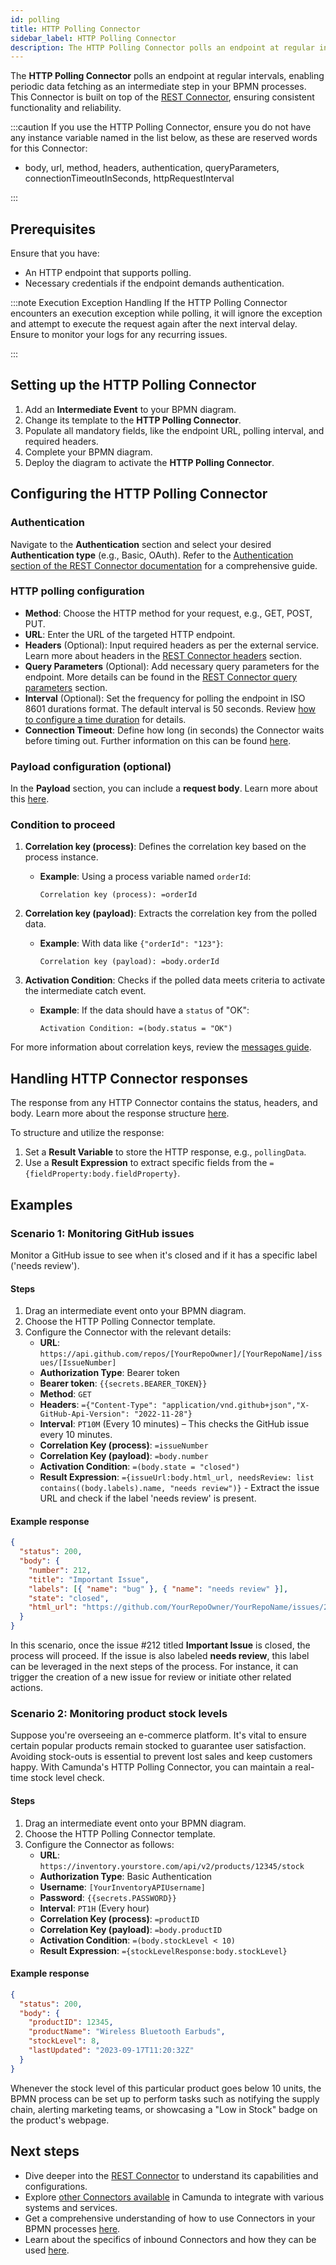 ```yaml
---
id: polling
title: HTTP Polling Connector
sidebar_label: HTTP Polling Connector
description: The HTTP Polling Connector polls an endpoint at regular intervals, enabling periodic data fetching as an intermediate step in your BPMN processes.
---
```


The **HTTP Polling Connector** polls an endpoint at regular intervals, enabling periodic data fetching as an intermediate step in your BPMN processes. This Connector is built on top of the [REST Connector](../protocol/rest.md), ensuring consistent functionality and reliability.

:::caution
If you use the HTTP Polling Connector, ensure you do not have any instance variable named in the list below, as these are reserved words for this Connector:

- body, url, method, headers, authentication, queryParameters, connectionTimeoutInSeconds, httpRequestInterval

:::

## Prerequisites

Ensure that you have:

- An HTTP endpoint that supports polling.
- Necessary credentials if the endpoint demands authentication.

:::note Execution Exception Handling
If the HTTP Polling Connector encounters an execution exception while polling, it will ignore the exception and attempt to execute the request again after the next interval delay. Ensure to monitor your logs for any recurring issues.

:::

## Setting up the HTTP Polling Connector

1. Add an **Intermediate Event** to your BPMN diagram.
2. Change its template to the **HTTP Polling Connector**.
3. Populate all mandatory fields, like the endpoint URL, polling interval, and required headers.
4. Complete your BPMN diagram.
5. Deploy the diagram to activate the **HTTP Polling Connector**.

## Configuring the HTTP Polling Connector

### Authentication

Navigate to the **Authentication** section and select your desired **Authentication type** (e.g., Basic, OAuth). Refer to the [Authentication section of the REST Connector documentation](docs/components/connectors/protocol/rest.md#authentication) for a comprehensive guide.

### HTTP polling configuration

- **Method**: Choose the HTTP method for your request, e.g., GET, POST, PUT.
- **URL**: Enter the URL of the targeted HTTP endpoint.
- **Headers** (Optional): Input required headers as per the external service. Learn more about headers in the [REST Connector headers](docs/components/connectors/protocol/rest.md#http-headers) section.
- **Query Parameters** (Optional): Add necessary query parameters for the endpoint. More details can be found in the [REST Connector query parameters](docs/components/connectors/protocol/rest.md#query-parameters) section.
- **Interval** (Optional): Set the frequency for polling the endpoint in ISO 8601 durations format. The default interval is 50 seconds. Review [how to configure a time duration](../../modeler/bpmn/timer-events/timer-events.md#time-duration) for details.
- **Connection Timeout**: Define how long (in seconds) the Connector waits before timing out. Further information on this can be found [here](docs/components/connectors/protocol/rest.md#connection-timeout).

### Payload configuration (optional)

In the **Payload** section, you can include a **request body**. Learn more about this [here](docs/components/connectors/protocol/rest.md#request-body).

### Condition to proceed

1. **Correlation key (process)**: Defines the correlation key based on the process instance.

   - **Example**: Using a process variable named `orderId`:
     ```
     Correlation key (process): =orderId
     ```

2. **Correlation key (payload)**: Extracts the correlation key from the polled data.

   - **Example**: With data like `{"orderId": "123"}`:
     ```
     Correlation key (payload): =body.orderId
     ```

3. **Activation Condition**: Checks if the polled data meets criteria to activate the intermediate catch event.
   - **Example**: If the data should have a `status` of "OK":
     ```
     Activation Condition: =(body.status = "OK")
     ```

For more information about correlation keys, review the [messages guide](../../../concepts/messages).

## Handling HTTP Connector responses

The response from any HTTP Connector contains the status, headers, and body. Learn more about the response structure [here](docs/components/connectors/protocol/rest.md#response).

To structure and utilize the response:

1. Set a **Result Variable** to store the HTTP response, e.g., `pollingData`.
2. Use a **Result Expression** to extract specific fields from the `={fieldProperty:body.fieldProperty}`.

## Examples

### Scenario 1: Monitoring GitHub issues

Monitor a GitHub issue to see when it's closed and if it has a specific label ('needs review').

#### Steps

1. Drag an intermediate event onto your BPMN diagram.
2. Choose the HTTP Polling Connector template.
3. Configure the Connector with the relevant details:
   - **URL**: `https://api.github.com/repos/[YourRepoOwner]/[YourRepoName]/issues/[IssueNumber]`
   - **Authorization Type**: Bearer token
   - **Bearer token**: `{{secrets.BEARER_TOKEN}}`
   - **Method**: `GET`
   - **Headers**: `={"Content-Type": "application/vnd.github+json","X-GitHub-Api-Version": "2022-11-28"}`
   - **Interval**: `PT10M` (Every 10 minutes) – This checks the GitHub issue every 10 minutes.
   - **Correlation Key (process)**: `=issueNumber`
   - **Correlation Key (payload)**: `=body.number`
   - **Activation Condition**: `=(body.state = "closed")`
   - **Result Expression**: `={issueUrl:body.html_url, needsReview: list contains((body.labels).name, "needs review")}` - Extract the issue URL and check if the label 'needs review' is present.

#### Example response

```json
{
  "status": 200,
  "body": {
    "number": 212,
    "title": "Important Issue",
    "labels": [{ "name": "bug" }, { "name": "needs review" }],
    "state": "closed",
    "html_url": "https://github.com/YourRepoOwner/YourRepoName/issues/212"
  }
}
```

In this scenario, once the issue #212 titled **Important Issue** is closed, the process will proceed. If the issue is also labeled **needs review**, this label can be leveraged in the next steps of the process. For instance, it can trigger the creation of a new issue for review or initiate other related actions.

### Scenario 2: Monitoring product stock levels

Suppose you're overseeing an e-commerce platform. It's vital to ensure certain popular products remain stocked to guarantee user satisfaction. Avoiding stock-outs is essential to prevent lost sales and keep customers happy. With Camunda's HTTP Polling Connector, you can maintain a real-time stock level check.

#### Steps

1. Drag an intermediate event onto your BPMN diagram.
2. Choose the HTTP Polling Connector template.
3. Configure the Connector as follows:
   - **URL**: `https://inventory.yourstore.com/api/v2/products/12345/stock`
   - **Authorization Type**: Basic Authentication
   - **Username**: `[YourInventoryAPIUsername]`
   - **Password**: `{{secrets.PASSWORD}}`
   - **Interval**: `PT1H` (Every hour)
   - **Correlation Key (process)**: `=productID`
   - **Correlation Key (payload)**: `=body.productID`
   - **Activation Condition**: `=(body.stockLevel < 10)`
   - **Result Expression**: `={stockLevelResponse:body.stockLevel}`

#### Example response

```json
{
  "status": 200,
  "body": {
    "productID": 12345,
    "productName": "Wireless Bluetooth Earbuds",
    "stockLevel": 8,
    "lastUpdated": "2023-09-17T11:20:32Z"
  }
}
```

Whenever the stock level of this particular product goes below 10 units, the BPMN process can be set up to perform tasks such as notifying the supply chain, alerting marketing teams, or showcasing a "Low in Stock" badge on the product's webpage.

## Next steps

- Dive deeper into the [REST Connector](docs/components/connectors/protocol/rest.md) to understand its capabilities and configurations.
- Explore [other Connectors available](../out-of-the-box-connectors/available-connectors-overview.md) in Camunda to integrate with various systems and services.
- Get a comprehensive understanding of how to use Connectors in your BPMN processes [here](../use-connectors/index.md).
- Learn about the specifics of inbound Connectors and how they can be used [here](../use-connectors/inbound.md).
